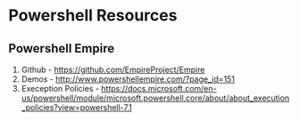 # Powershell Resources

## Powershell Empire

1. Github - <https://github.com/EmpireProject/Empire>
2. Demos - <http://www.powershellempire.com/?page_id=151>
3. Exeception Policies - <https://docs.microsoft.com/en-us/powershell/module/microsoft.powershell.core/about/about_execution_policies?view=powershell-7.1>
